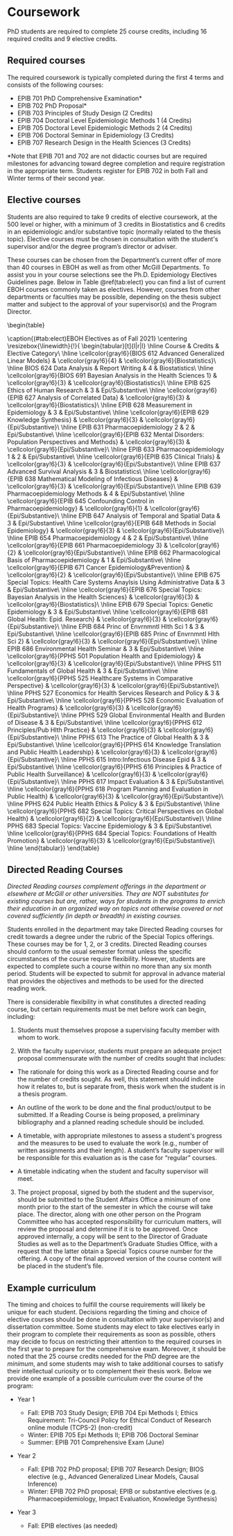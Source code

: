 

# Coursework
PhD students are required to complete 25 course credits, including 16 required credits and 9 elective credits. 

## Required courses
The required coursework is typically completed during the first 4 terms and consists of the following courses:

- EPIB 701 PhD Comprehensive Examination*
- EPIB 702 PhD Proposal*
- EPIB 703 Principles of Study Design (2 Credits)
- EPIB 704 Doctoral Level Epidemiologic Methods 1 (4 Credits)
- EPIB 705 Doctoral Level Epidemiologic Methods 2 (4 Credits)
- EPIB 706 Doctoral Seminar in Epidemiology (3 Credits)
- EPIB 707 Research Design in the Health Sciences (3 Credits)

*Note that EPIB 701 and 702 are not didactic courses but are required milestones for advancing toward degree completion and require registration in the appropriate term. Students register for EPIB 702 in both Fall and Winter terms of their second year.

## Elective courses
Students are also required to take 9 credits of elective coursework, at the 500 level or higher, with a minimum of 3 credits in Biostatistics and 6 credits in an epidemiologic and/or substantive topic (normally related to the thesis topic). Elective courses must be chosen in consultation with the student's supervisor and/or the degree program’s director or adviser. 

These courses can be chosen from the Department’s current offer of more than 40 courses in EBOH as well as from other McGill Departments. To assist you in your course selections see the Ph.D. Epidemiology Electives Guidelines page. Below in Table \@ref(tab:elect) you can find a list of current EBOH courses commonly taken as electives. However, courses from other departments or faculties may be possible, depending on the thesis subject matter and subject to the approval of your supervisor(s) and the Program Director. 

\begin{table}

\caption{(\#tab:elect)EBOH Electives as of Fall 2021}
\centering
\resizebox{\linewidth}{!}{
\begin{tabular}[t]{l|r|l}
\hline
Course & Credits & Elective Category\\
\hline
\cellcolor{gray!6}{BIOS 612 Advanced Generalized Linear Models} & \cellcolor{gray!6}{4} & \cellcolor{gray!6}{Biostatistics}\\
\hline
BIOS 624 Data Analysis \& Report Writing & 4 & Biostatistics\\
\hline
\cellcolor{gray!6}{BIOS 691 Bayesian Analysis in the Health Sciences 1} & \cellcolor{gray!6}{3} & \cellcolor{gray!6}{Biostatistics}\\
\hline
EPIB 625 Ethics of Human Research & 3 & Epi/Substantive\\
\hline
\cellcolor{gray!6}{EPIB 627 Analysis of Correlated Data} & \cellcolor{gray!6}{3} & \cellcolor{gray!6}{Biostatistics}\\
\hline
EPIB 628 Measurement in Epidemiology & 3 & Epi/Substantive\\
\hline
\cellcolor{gray!6}{EPIB 629 Knowledge Synthesis} & \cellcolor{gray!6}{3} & \cellcolor{gray!6}{Epi/Substantive}\\
\hline
EPIB 631 Pharmacoepidemiology 2 & 2 & Epi/Substantive\\
\hline
\cellcolor{gray!6}{EPIB 632 Mental Disorders: Population Perspectives and Methods} & \cellcolor{gray!6}{3} & \cellcolor{gray!6}{Epi/Substantive}\\
\hline
EPIB 633 Pharmacoepidemiology 1 & 2 & Epi/Substantive\\
\hline
\cellcolor{gray!6}{EPIB 635 Clinical Trials} & \cellcolor{gray!6}{3} & \cellcolor{gray!6}{Epi/Substantive}\\
\hline
EPIB 637 Advanced Survival Analysis & 3 & Biostatistics\\
\hline
\cellcolor{gray!6}{EPIB 638 Mathematical Modeling of Infectious Diseases} & \cellcolor{gray!6}{3} & \cellcolor{gray!6}{Epi/Substantive}\\
\hline
EPIB 639 Pharmacoepidemiology Methods & 4 & Epi/Substantive\\
\hline
\cellcolor{gray!6}{EPIB 645 Confounding Control in Pharmacoepidemiology} & \cellcolor{gray!6}{1} & \cellcolor{gray!6}{Epi/Substantive}\\
\hline
EPIB 647 Analysis of Temporal and Spatial Data & 3 & Epi/Substantive\\
\hline
\cellcolor{gray!6}{EPIB 648 Methods in Social Epidemiology} & \cellcolor{gray!6}{3} & \cellcolor{gray!6}{Epi/Substantive}\\
\hline
EPIB 654 Pharmacoepidemiology 4 & 2 & Epi/Substantive\\
\hline
\cellcolor{gray!6}{EPIB 661 Pharmacoepidemiology 3} & \cellcolor{gray!6}{2} & \cellcolor{gray!6}{Epi/Substantive}\\
\hline
EPIB 662 Pharmacological Basis of Pharmacoepidemiology & 1 & Epi/Substantive\\
\hline
\cellcolor{gray!6}{EPIB 671 Cancer Epidemiology\&Prevention} & \cellcolor{gray!6}{2} & \cellcolor{gray!6}{Epi/Substantive}\\
\hline
EPIB 675 Special Topics: Health Care Systems Anaylsis Using Administrative Data & 3 & Epi/Substantive\\
\hline
\cellcolor{gray!6}{EPIB 676 Special Topics: Bayesian Analysis in the Health Sciences} & \cellcolor{gray!6}{3} & \cellcolor{gray!6}{Biostatistics}\\
\hline
EPIB 679 Special Topics: Genetic Epidemiology & 3 & Epi/Substantive\\
\hline
\cellcolor{gray!6}{EPIB 681 Global Health: Epid. Research} & \cellcolor{gray!6}{3} & \cellcolor{gray!6}{Epi/Substantive}\\
\hline
EPIB 684 Princ of Envrnmntl Hlth Sci 1 & 3 & Epi/Substantive\\
\hline
\cellcolor{gray!6}{EPIB 685 Princ of Envrnmntl Hlth Sci 2} & \cellcolor{gray!6}{3} & \cellcolor{gray!6}{Epi/Substantive}\\
\hline
EPIB 686 Environmental Health Seminar & 3 & Epi/Substantive\\
\hline
\cellcolor{gray!6}{PPHS 501 Population Health and Epidemiology} & \cellcolor{gray!6}{3} & \cellcolor{gray!6}{Epi/Substantive}\\
\hline
PPHS 511 Fundamentals of Global Health & 3 & Epi/Substantive\\
\hline
\cellcolor{gray!6}{PPHS 525 Healthcare Systems in Comparative Perspective} & \cellcolor{gray!6}{3} & \cellcolor{gray!6}{Epi/Substantive}\\
\hline
PPHS 527 Economics for Health Services Research and Policy & 3 & Epi/Substantive\\
\hline
\cellcolor{gray!6}{PPHS 528 Economic Evaluation of Health Programs} & \cellcolor{gray!6}{3} & \cellcolor{gray!6}{Epi/Substantive}\\
\hline
PPHS 529 Global Environmental Health and Burden of Disease & 3 & Epi/Substantive\\
\hline
\cellcolor{gray!6}{PPHS 612 Principles/Pub Hlth Practice} & \cellcolor{gray!6}{3} & \cellcolor{gray!6}{Epi/Substantive}\\
\hline
PPHS 613 The Practice of Global Health & 3 & Epi/Substantive\\
\hline
\cellcolor{gray!6}{PPHS 614 Knowledge Translation and Public Health Leadership} & \cellcolor{gray!6}{3} & \cellcolor{gray!6}{Epi/Substantive}\\
\hline
PPHS 615 Intro:Infectious Disease Epid & 3 & Epi/Substantive\\
\hline
\cellcolor{gray!6}{PPHS 616 Principles \& Practice of Public Health Surveillance} & \cellcolor{gray!6}{3} & \cellcolor{gray!6}{Epi/Substantive}\\
\hline
PPHS 617 Impact Evaluation & 3 & Epi/Substantive\\
\hline
\cellcolor{gray!6}{PPHS 618 Program Planning and Evaluation in Public Health} & \cellcolor{gray!6}{3} & \cellcolor{gray!6}{Epi/Substantive}\\
\hline
PPHS 624 Public Health Ethics \& Policy & 3 & Epi/Substantive\\
\hline
\cellcolor{gray!6}{PPHS 682 Special Topics: Critical Perspectives on Global Health} & \cellcolor{gray!6}{2} & \cellcolor{gray!6}{Epi/Substantive}\\
\hline
PPHS 683 Special Topics: Vaccine Epidemiology & 3 & Epi/Substantive\\
\hline
\cellcolor{gray!6}{PPHS 684 Special Topics: Foundations of Health Promotion} & \cellcolor{gray!6}{3} & \cellcolor{gray!6}{Epi/Substantive}\\
\hline
\end{tabular}}
\end{table}

## Directed Reading Courses

*Directed Reading courses complement offerings in the department or elsewhere at McGill or other universities. They are NOT substitutes for existing courses but are, rather, ways for students in the programs to enrich their education in an organized way on topics not otherwise covered or not covered sufficiently (in depth or breadth) in existing courses.*   

Students enrolled in the department may take Directed Reading courses for credit towards a degree under the rubric of the Special Topics offerings. These courses may be for 1, 2, or 3 credits. Directed Reading courses should conform to the usual semester format unless the specific circumstances of the course require flexibility. However, students are expected to complete such a course within no more than any six month period. Students will be expected to submit for approval in advance material that provides the objectives and methods to be used for the directed reading work.

There is considerable flexibility in what constitutes a directed reading course, but certain requirements must be met before work can begin, including:

1. Students must themselves propose a supervising faculty member with whom to work.

2. With the faculty supervisor, students must prepare an adequate project proposal commensurate with the number of credits sought that includes:  

  - The rationale for doing this work as a Directed Reading course and for the number of credits sought. As well, this statement should indicate how it relates to, but is separate from, thesis work when the student is in a thesis program.

  - An outline of the work to be done and the final product/output to be submitted. If a Reading Course is being proposed, a preliminary bibliography and a planned reading schedule should be included.

  - A timetable, with appropriate milestones to assess a student's progress and the measures to be used to evaluate the work (e.g., number of written assignments and their length). A student’s faculty supervisor will be responsible for this evaluation as is the case for “regular” courses.

- A timetable indicating when the student and faculty supervisor will meet.

3. The project proposal, signed by both the student and the supervisor, should be submitted to the Student Affairs Office a minimum of one month prior to the start of the semester in which the course will take place. The director, along with one other person on the Program Committee who has accepted responsibility for curriculum matters, will review the proposal and determine if it is to be approved. Once approved internally, a copy will be sent to the Director of Graduate Studies as well as to the Department’s Graduate Studies Office, with a request that the latter obtain a Special Topics course number for the offering. A copy of the final approved version of the course content will be placed in the student’s file.

## Example curriculum
The timing and choices to fulfill the course requirements will likely be unique for each student. Decisions regarding the timing and choice of elective courses should be done in consultation with your supervisor(s) and dissertation committee. Some students may elect to take electives early in their program to complete their requirements as soon as possible, others may decide to focus on restricting their attention to the required courses in the first year to prepare for the comprehensive exam. Moreover, it should be noted that the 25 course credits needed for the PhD degree are the *minimum*, and some students may wish to take additional courses to satisfy their intellectual curiosity or to complement their thesis work. Below we provide one example of a possible curriculum over the course of the program:

- Year 1 
  - Fall: EPIB 703 Study Design; EPIB 704 Epi Methods I; Ethics Requirement: Tri-Council Policy for Ethical Conduct of Research online module (TCPS-2) (non-credit)  
  - Winter: EPIB 705 Epi Methods II; EPIB 706 Doctoral Seminar
  - Summer: EPIB 701 Comprehensive Exam (June)

- Year 2
  - Fall: EPIB 702 PhD proposal; EPIB 707 Research Design; BIOS elective (e.g., Advanced Generalized Linear Models, Causal Inference)
  - Winter: EPIB 702 PhD proposal; EPIB or substantive electives (e.g. Pharmacoepidemiology, Impact Evaluation,  Knowledge Synthesis)
  
- Year 3
  - Fall: EPIB electives (as needed)
